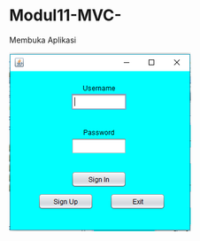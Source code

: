 # Modul11-MVC-

Membuka Aplikasi <br>

![Screenshot](https://github.com/Cupumendewa/Modul11-MVC-/blob/master/login1.PNG)<br>

